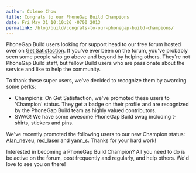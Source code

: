 ```yaml
---
author: Colene Chow
title: Congrats to our PhoneGap Build Champions
date: Fri May 31 10:10:26 -0700 2013
permalink: /blog/build/congrats-to-our-phonegap-build-champions/
---
```


PhoneGap Build users looking for support head to our free forum hosted over on [Get Satisfaction](http://getsatisfaction.com/nitobi/products/nitobi_phonegap_build). If you've ever been on the forum, you've probably seen some people who go above and beyond by helping others. They're not PhoneGap Build staff, but fellow Build users who are passionate about the service and like to help the community.

<!-- end-slug -->

To thank these super users, we've decided to recognize them by awarding some perks:
* Champions: On Get Satisfaction, we've promoted these users to 'Champion' status. They get a badge on their profile and are recognized by the PhoneGap Build team as highly valued contributors.
* SWAG!  We have some awesome PhoneGap Build swag including t-shirts, stickers and pins.

We've recently promoted the following users to our new Champion status: [Alan_neveu](http://community.phonegap.com/people/alan_neveu), [red_laser](http://community.phonegap.com/people/red_laser) and [yann_s](http://community.phonegap.com/people/yann_s).  Thanks for your hard work!

Interested in becoming a PhoneGap Build Champion? All you need to do is be active on the forum, post frequently and regularly, and help others.  We'd love to see you on there!
